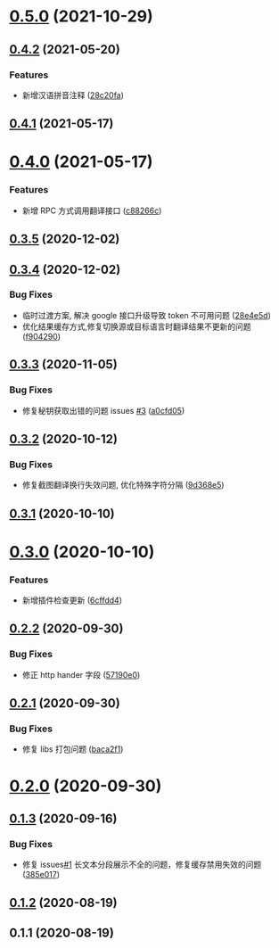 # [0.5.0](https://github.com/roojay520/bobplugin-google-translate/compare/v0.4.2...v0.5.0) (2021-10-29)



## [0.4.2](https://github.com/roojay520/bobplugin-google-translate/compare/v0.4.1...v0.4.2) (2021-05-20)

### Features

- 新增汉语拼音注释 ([28c20fa](https://github.com/roojay520/bobplugin-google-translate/commit/28c20facc2dff823d3ccf50cc3e48973650430dc))

## [0.4.1](https://github.com/roojay520/bobplugin-google-translate/compare/v0.4.0...v0.4.1) (2021-05-17)

# [0.4.0](https://github.com/roojay520/bobplugin-google-translate/compare/v0.3.5...v0.4.0) (2021-05-17)

### Features

- 新增 RPC 方式调用翻译接口 ([c88266c](https://github.com/roojay520/bobplugin-google-translate/commit/c88266c690b206b096688f5c1d67a736d5e1df82))

## [0.3.5](https://github.com/roojay520/bobplugin-google-translate/compare/v0.3.4...v0.3.5) (2020-12-02)

## [0.3.4](https://github.com/roojay520/bobplugin-google-translate/compare/v0.3.3...v0.3.4) (2020-12-02)

### Bug Fixes

- 临时过渡方案, 解决 google 接口升级导致 token 不可用问题 ([28e4e5d](https://github.com/roojay520/bobplugin-google-translate/commit/28e4e5db5034d0d43abf151443050951ff5fbe5d))
- 优化结果缓存方式,修复切换源或目标语言时翻译结果不更新的问题 ([f904290](https://github.com/roojay520/bobplugin-google-translate/commit/f904290bdad307e7711e8972e6c34dcd5044909e))

## [0.3.3](https://github.com/roojay520/bobplugin-google-translate/compare/v0.3.2...v0.3.3) (2020-11-05)

### Bug Fixes

- 修复秘钥获取出错的问题 issues [#3](https://github.com/roojay520/bobplugin-google-translate/issues/3) ([a0cfd05](https://github.com/roojay520/bobplugin-google-translate/commit/a0cfd05ce1a1ad04c0c98bc3c9fbef830f35747f))

## [0.3.2](https://github.com/roojay520/bobplugin-google-translate/compare/v0.3.1...v0.3.2) (2020-10-12)

### Bug Fixes

- 修复截图翻译换行失效问题, 优化特殊字符分隔 ([9d368e5](https://github.com/roojay520/bobplugin-google-translate/commit/9d368e5a848359dbe900c72847d6de32823fcbc2))

## [0.3.1](https://github.com/roojay520/bobplugin-google-translate/compare/v0.3.0...v0.3.1) (2020-10-10)

# [0.3.0](https://github.com/roojay520/bobplugin-google-translate/compare/v0.2.2...v0.3.0) (2020-10-10)

### Features

- 新增插件检查更新 ([6cffdd4](https://github.com/roojay520/bobplugin-google-translate/commit/6cffdd483bed143ea23e3961ac4837d1f5fc61ec))

## [0.2.2](https://github.com/roojay520/bobplugin-google-translate/compare/v0.2.1...v0.2.2) (2020-09-30)

### Bug Fixes

- 修正 http hander 字段 ([57190e0](https://github.com/roojay520/bobplugin-google-translate/commit/57190e071344d9c5f59a5a3487a48bc7f81f5800))

## [0.2.1](https://github.com/roojay520/bobplugin-google-translate/compare/v0.2.0...v0.2.1) (2020-09-30)

### Bug Fixes

- 修复 libs 打包问题 ([baca2f1](https://github.com/roojay520/bobplugin-google-translate/commit/baca2f1d450aad92e7e724352c928c6e7ee9176c))

# [0.2.0](https://github.com/roojay520/bobplugin-google-translate/compare/v0.1.3...v0.2.0) (2020-09-30)

## [0.1.3](https://github.com/roojay520/bobplugin-google-translate/compare/v0.1.2...v0.1.3) (2020-09-16)

### Bug Fixes

- 修复 issues[#1](https://github.com/roojay520/bobplugin-google-translate/issues/1) 长文本分段展示不全的问题，修复缓存禁用失效的问题 ([385e017](https://github.com/roojay520/bobplugin-google-translate/commit/385e0175def739b0a39dad336cf0203ca4cea94c))

## [0.1.2](https://github.com/roojay520/bobplugin-google-translate/compare/v0.1.1...v0.1.2) (2020-08-19)

## 0.1.1 (2020-08-19)
